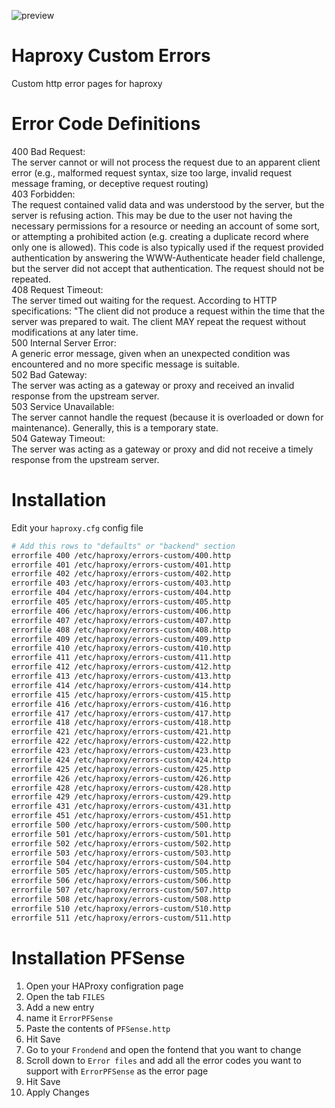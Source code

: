 ![preview](https://media.giphy.com/media/3ohhwfW9OgNMwDLZra/giphy.gif)

# Haproxy Custom Errors
Custom http error pages for haproxy

# Error Code Definitions
400 Bad Request:  
	The server cannot or will not process the request due to an apparent client error (e.g., malformed request syntax, size too large, invalid request message framing, or deceptive request routing)  
403 Forbidden:  
	The request contained valid data and was understood by the server, but the server is refusing action. This may be due to the user not having the necessary permissions for a resource or needing an account of some sort, or attempting a prohibited action (e.g. creating a duplicate record where only one is allowed). This code is also typically used if the request provided authentication by answering the WWW-Authenticate header field challenge, but the server did not accept that authentication. The request should not be repeated.  
408 Request Timeout:  
	The server timed out waiting for the request. According to HTTP specifications: "The client did not produce a request within the time that the server was prepared to wait. The client MAY repeat the request without modifications at any later time.  
500 Internal Server Error:  
	A generic error message, given when an unexpected condition was encountered and no more specific message is suitable.  
502 Bad Gateway:  
	The server was acting as a gateway or proxy and received an invalid response from the upstream server.  
503 Service Unavailable:  
	The server cannot handle the request (because it is overloaded or down for maintenance). Generally, this is a temporary state.  
504 Gateway Timeout:  
	The server was acting as a gateway or proxy and did not receive a timely response from the upstream server.  

# Installation
Edit your `haproxy.cfg` config file
```bash
# Add this rows to "defaults" or "backend" section
errorfile 400 /etc/haproxy/errors-custom/400.http
errorfile 401 /etc/haproxy/errors-custom/401.http
errorfile 402 /etc/haproxy/errors-custom/402.http
errorfile 403 /etc/haproxy/errors-custom/403.http
errorfile 404 /etc/haproxy/errors-custom/404.http
errorfile 405 /etc/haproxy/errors-custom/405.http
errorfile 406 /etc/haproxy/errors-custom/406.http
errorfile 407 /etc/haproxy/errors-custom/407.http
errorfile 408 /etc/haproxy/errors-custom/408.http
errorfile 409 /etc/haproxy/errors-custom/409.http
errorfile 410 /etc/haproxy/errors-custom/410.http
errorfile 411 /etc/haproxy/errors-custom/411.http
errorfile 412 /etc/haproxy/errors-custom/412.http
errorfile 413 /etc/haproxy/errors-custom/413.http
errorfile 414 /etc/haproxy/errors-custom/414.http
errorfile 415 /etc/haproxy/errors-custom/415.http
errorfile 416 /etc/haproxy/errors-custom/416.http
errorfile 417 /etc/haproxy/errors-custom/417.http
errorfile 418 /etc/haproxy/errors-custom/418.http
errorfile 421 /etc/haproxy/errors-custom/421.http
errorfile 422 /etc/haproxy/errors-custom/422.http
errorfile 423 /etc/haproxy/errors-custom/423.http
errorfile 424 /etc/haproxy/errors-custom/424.http
errorfile 425 /etc/haproxy/errors-custom/425.http
errorfile 426 /etc/haproxy/errors-custom/426.http
errorfile 428 /etc/haproxy/errors-custom/428.http
errorfile 429 /etc/haproxy/errors-custom/429.http
errorfile 431 /etc/haproxy/errors-custom/431.http
errorfile 451 /etc/haproxy/errors-custom/451.http
errorfile 500 /etc/haproxy/errors-custom/500.http
errorfile 501 /etc/haproxy/errors-custom/501.http
errorfile 502 /etc/haproxy/errors-custom/502.http
errorfile 503 /etc/haproxy/errors-custom/503.http
errorfile 504 /etc/haproxy/errors-custom/504.http
errorfile 505 /etc/haproxy/errors-custom/505.http
errorfile 506 /etc/haproxy/errors-custom/506.http
errorfile 507 /etc/haproxy/errors-custom/507.http
errorfile 508 /etc/haproxy/errors-custom/508.http
errorfile 510 /etc/haproxy/errors-custom/510.http
errorfile 511 /etc/haproxy/errors-custom/511.http
```
# Installation PFSense
1. Open your HAProxy configration page
2. Open the tab `FILES`
3. Add a new entry
4. name it `ErrorPFSense`
5. Paste the contents of `PFSense.http`
6. Hit Save
7. Go to your `Frondend` and open the fontend that you want to change
8. Scroll down to `Error files` and add all the error codes you want to support with `ErrorPFSense` as the error page
9. Hit Save
10. Apply Changes
